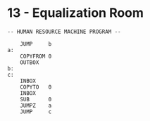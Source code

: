 # 13 - Equalization Room

```
-- HUMAN RESOURCE MACHINE PROGRAM --

    JUMP     b
a:
    COPYFROM 0
    OUTBOX  
b:
c:
    INBOX   
    COPYTO   0
    INBOX   
    SUB      0
    JUMPZ    a
    JUMP     c



```